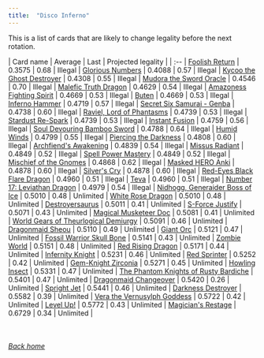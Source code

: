 ```yaml
---
title:  "Disco Inferno"
---
```


This is a list of cards that are likely to change legality before the next rotation.

| Card name | Average | Last | Projected legality |
| :-- |
[Foolish Return](https://db.ygoprodeck.com/card/?search=Foolish%20Return) | 0.3575 | 0.68 | Illegal |
[Glorious Numbers](https://db.ygoprodeck.com/card/?search=Glorious%20Numbers) | 0.4088 | 0.57 | Illegal |
[Kycoo the Ghost Destroyer](https://db.ygoprodeck.com/card/?search=Kycoo%20the%20Ghost%20Destroyer) | 0.4308 | 0.55 | Illegal |
[Mudora the Sword Oracle](https://db.ygoprodeck.com/card/?search=Mudora%20the%20Sword%20Oracle) | 0.4546 | 0.70 | Illegal |
[Malefic Truth Dragon](https://db.ygoprodeck.com/card/?search=Malefic%20Truth%20Dragon) | 0.4629 | 0.54 | Illegal |
[Amazoness Fighting Spirit](https://db.ygoprodeck.com/card/?search=Amazoness%20Fighting%20Spirit) | 0.4669 | 0.53 | Illegal |
[Buten](https://db.ygoprodeck.com/card/?search=Buten) | 0.4669 | 0.53 | Illegal |
[Inferno Hammer](https://db.ygoprodeck.com/card/?search=Inferno%20Hammer) | 0.4719 | 0.57 | Illegal |
[Secret Six Samurai - Genba](https://db.ygoprodeck.com/card/?search=Secret%20Six%20Samurai%20-%20Genba) | 0.4738 | 0.60 | Illegal |
[Raviel, Lord of Phantasms](https://db.ygoprodeck.com/card/?search=Raviel,%20Lord%20of%20Phantasms) | 0.4739 | 0.53 | Illegal |
[Stardust Re-Spark](https://db.ygoprodeck.com/card/?search=Stardust%20Re-Spark) | 0.4739 | 0.53 | Illegal |
[Instant Fusion](https://db.ygoprodeck.com/card/?search=Instant%20Fusion) | 0.4759 | 0.56 | Illegal |
[Soul Devouring Bamboo Sword](https://db.ygoprodeck.com/card/?search=Soul%20Devouring%20Bamboo%20Sword) | 0.4788 | 0.64 | Illegal |
[Humid Winds](https://db.ygoprodeck.com/card/?search=Humid%20Winds) | 0.4799 | 0.55 | Illegal |
[Piercing the Darkness](https://db.ygoprodeck.com/card/?search=Piercing%20the%20Darkness) | 0.4808 | 0.60 | Illegal |
[Archfiend's Awakening](https://db.ygoprodeck.com/card/?search=Archfiend's%20Awakening) | 0.4839 | 0.54 | Illegal |
[Missus Radiant](https://db.ygoprodeck.com/card/?search=Missus%20Radiant) | 0.4849 | 0.52 | Illegal |
[Spell Power Mastery](https://db.ygoprodeck.com/card/?search=Spell%20Power%20Mastery) | 0.4849 | 0.52 | Illegal |
[Mischief of the Gnomes](https://db.ygoprodeck.com/card/?search=Mischief%20of%20the%20Gnomes) | 0.4868 | 0.62 | Illegal |
[Masked HERO Anki](https://db.ygoprodeck.com/card/?search=Masked%20HERO%20Anki) | 0.4878 | 0.60 | Illegal |
[Silver's Cry](https://db.ygoprodeck.com/card/?search=Silver's%20Cry) | 0.4878 | 0.60 | Illegal |
[Red-Eyes Black Flare Dragon](https://db.ygoprodeck.com/card/?search=Red-Eyes%20Black%20Flare%20Dragon) | 0.4960 | 0.51 | Illegal |
[Teva](https://db.ygoprodeck.com/card/?search=Teva) | 0.4960 | 0.51 | Illegal |
[Number 17: Leviathan Dragon](https://db.ygoprodeck.com/card/?search=Number%2017:%20Leviathan%20Dragon) | 0.4979 | 0.54 | Illegal |
[Nidhogg, Generaider Boss of Ice](https://db.ygoprodeck.com/card/?search=Nidhogg,%20Generaider%20Boss%20of%20Ice) | 0.5010 | 0.48 | Unlimited |
[White Rose Dragon](https://db.ygoprodeck.com/card/?search=White%20Rose%20Dragon) | 0.5010 | 0.48 | Unlimited |
[Destroyersaurus](https://db.ygoprodeck.com/card/?search=Destroyersaurus) | 0.5011 | 0.41 | Unlimited |
[S-Force Justify](https://db.ygoprodeck.com/card/?search=S-Force%20Justify) | 0.5071 | 0.43 | Unlimited |
[Magical Musketeer Doc](https://db.ygoprodeck.com/card/?search=Magical%20Musketeer%20Doc) | 0.5081 | 0.41 | Unlimited |
[World Gears of Theurlogical Demiurgy](https://db.ygoprodeck.com/card/?search=World%20Gears%20of%20Theurlogical%20Demiurgy) | 0.5091 | 0.46 | Unlimited |
[Dragonmaid Sheou](https://db.ygoprodeck.com/card/?search=Dragonmaid%20Sheou) | 0.5110 | 0.49 | Unlimited |
[Giant Orc](https://db.ygoprodeck.com/card/?search=Giant%20Orc) | 0.5121 | 0.47 | Unlimited |
[Fossil Warrior Skull Bone](https://db.ygoprodeck.com/card/?search=Fossil%20Warrior%20Skull%20Bone) | 0.5141 | 0.43 | Unlimited |
[Zombie World](https://db.ygoprodeck.com/card/?search=Zombie%20World) | 0.5151 | 0.48 | Unlimited |
[Red Rising Dragon](https://db.ygoprodeck.com/card/?search=Red%20Rising%20Dragon) | 0.5171 | 0.44 | Unlimited |
[Infernity Knight](https://db.ygoprodeck.com/card/?search=Infernity%20Knight) | 0.5231 | 0.46 | Unlimited |
[Red Sprinter](https://db.ygoprodeck.com/card/?search=Red%20Sprinter) | 0.5252 | 0.42 | Unlimited |
[Gem-Knight Zirconia](https://db.ygoprodeck.com/card/?search=Gem-Knight%20Zirconia) | 0.5271 | 0.45 | Unlimited |
[Howling Insect](https://db.ygoprodeck.com/card/?search=Howling%20Insect) | 0.5331 | 0.47 | Unlimited |
[The Phantom Knights of Rusty Bardiche](https://db.ygoprodeck.com/card/?search=The%20Phantom%20Knights%20of%20Rusty%20Bardiche) | 0.5401 | 0.47 | Unlimited |
[Dragonmaid Changeover](https://db.ygoprodeck.com/card/?search=Dragonmaid%20Changeover) | 0.5420 | 0.26 | Unlimited |
[Spright Jet](https://db.ygoprodeck.com/card/?search=Spright%20Jet) | 0.5441 | 0.46 | Unlimited |
[Darkness Destroyer](https://db.ygoprodeck.com/card/?search=Darkness%20Destroyer) | 0.5582 | 0.39 | Unlimited |
[Vera the Vernusylph Goddess](https://db.ygoprodeck.com/card/?search=Vera%20the%20Vernusylph%20Goddess) | 0.5722 | 0.42 | Unlimited |
[Level Up!](https://db.ygoprodeck.com/card/?search=Level%20Up!) | 0.5772 | 0.43 | Unlimited |
[Magician's Restage](https://db.ygoprodeck.com/card/?search=Magician's%20Restage) | 0.6729 | 0.34 | Unlimited |

<br>

###### [Back home](index)